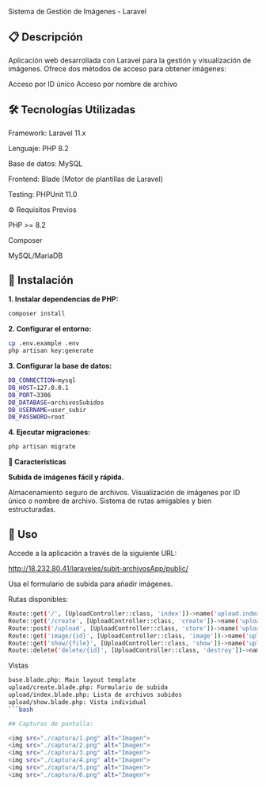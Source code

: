 Sistema de Gestión de Imágenes - Laravel

## 📋 Descripción

Aplicación web desarrollada con Laravel para la gestión y visualización de imágenes. Ofrece dos métodos de acceso para obtener imágenes:

Acceso por ID único
Acceso por nombre de archivo

## 🛠️ Tecnologías Utilizadas

Framework: Laravel 11.x

Lenguaje: PHP 8.2

Base de datos: MySQL

Frontend: Blade (Motor de plantillas de Laravel)

Testing: PHPUnit 11.0

⚙️ Requisitos Previos

PHP >= 8.2

Composer

MySQL/MariaDB


## 🚀 Instalación

**1. Instalar dependencias de PHP:**
```bash
composer install
```
**2. Configurar el entorno:**
```bash
cp .env.example .env
php artisan key:generate
```
**3. Configurar la base de datos:**
```bash
DB_CONNECTION=mysql
DB_HOST=127.0.0.1
DB_PORT=3306
DB_DATABASE=archivosSubidos
DB_USERNAME=user_subir
DB_PASSWORD=root
```
**4. Ejecutar migraciones:**
```bash
php artisan migrate
```
**📝 Características**

**Subida de imágenes fácil y rápida.**

Almacenamiento seguro de archivos.
Visualización de imágenes por ID único o nombre de archivo.
Sistema de rutas amigables y bien estructuradas.

## 🔧 Uso

Accede a la aplicación a través de la siguiente URL:

http://18.232.80.41/laraveles/subit-archivosApp/public/

Usa el formulario de subida para añadir imágenes.

Rutas disponibles:

```bash
Route::get('/', [UploadController::class, 'index'])->name('upload.index');
Route::get('/create', [UploadController::class, 'create'])->name('upload.create');
Route::post('/upload', [UploadController::class, 'store'])->name('upload.store');
Route::get('image/{id}', [UploadController::class, 'image'])->name('upload.image');
Route::get('show/{file}', [UploadController::class, 'show'])->name('upload.show');
Route::delete('delete/{id}', [UploadController::class, 'destroy'])->name('upload.destroy');
```

Vistas
```bash
base.blade.php: Main layout template
upload/create.blade.php: Formulario de subida
upload/index.blade.php: Lista de archivos subidos
upload/show.blade.php: Vista individual
```bash

## Capturas de pantalla:

<img src="./captura/1.png" alt="Imagen">
<img src="./captura/2.png" alt="Imagen">
<img src="./captura/3.png" alt="Imagen">
<img src="./captura/4.png" alt="Imagen">
<img src="./captura/5.png" alt="Imagen">
<img src="./captura/6.png" alt="Imagen">
